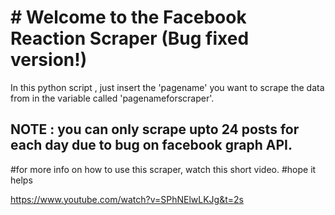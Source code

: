 # # Welcome to the Facebook Reaction Scraper (Bug fixed version!)  

In this python script , just insert the 'pagename' you want to scrape the data from in the variable called 'pagenameforscraper'. 
## NOTE : you can only scrape upto 24 posts for each day due to bug on facebook graph API.
#for more info on how to use this scraper, watch this short video.
#hope it helps

https://www.youtube.com/watch?v=SPhNElwLKJg&t=2s
